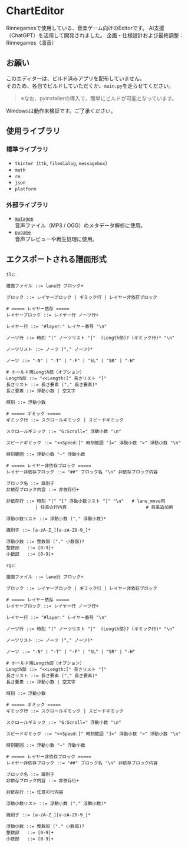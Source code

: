 # ChartEditor
Rinnegamesで使用している、音楽ゲーム向けのEditorです。
AI支援（ChatGPT）を活用して開発されました。 
企画・仕様設計および最終調整：Rinnegames（凛音）
## お願い
このエディターは、ビルド済みアプリを配布していません。  
そのため、各自でビルドしていただくか、`main.py`を走らせてください。  
> ※なお、pyinstallerの導入で、簡単にビルドが可能となっています。

Windowsは動作未検証です。ご了承ください。
## 使用ライブラリ

### 標準ライブラリ
- `tkinter`（`ttk`, `filedialog`, `messagebox`）
- `math`
- `re`
- `json`
- `platform`

### 外部ライブラリ
- [`mutagen`](https://mutagen.readthedocs.io/)  
  音声ファイル（MP3 / OGG）のメタデータ解析に使用。
- [`pygame`](https://www.pygame.org/)  
  音声プレビューや再生処理に使用。

## エクスポートされる譜面形式
`tlc`:
```
譜面ファイル ::= lane行 ブロック+

ブロック ::= レイヤーブロック | ギミック行 | レイヤー非依存ブロック

# ===== レイヤー依存 =====
レイヤーブロック ::= レイヤー行 ノーツ行+

レイヤー行 ::= "#layer:" レイヤー番号 "\n"

ノーツ行 ::= 時刻 "|" ノーツリスト "|"  (Length部)? (ギミック行)* "\n"

ノーツリスト ::= ノーツ ("," ノーツ)*

ノーツ ::= "-N" | "-T" | "-F" | "SL" | "SR" | "-H"

# ホールド用Length部（オプション）
Length部 ::= "<<Length:[" 長さリスト "]"
長さリスト ::= 長さ要素 ("," 長さ要素)*
長さ要素 ::= 浮動小数 | 空文字

時刻 ::= 浮動小数

# ===== ギミック =====
ギミック行 ::= スクロールギミック | スピードギミック

スクロールギミック ::= "G:Scroll=" 浮動小数 "\n"

スピードギミック ::= "<<Speed:[" 時刻範囲 "]=" 浮動小数 ">" 浮動小数 "\n"

時刻範囲 ::= 浮動小数 "~" 浮動小数

# ===== レイヤー非依存ブロック =====
レイヤー非依存ブロック ::= "##" ブロック名 "\n" 非依存ブロック内容

ブロック名 ::= 識別子
非依存ブロック内容 ::= 非依存行+

非依存行 ::= 時刻 "|" "[" 浮動小数リスト "]" "\n"   # lane_move用
           | 任意の行内容                              # 将来追加用

浮動小数リスト ::= 浮動小数 ("," 浮動小数)*

識別子 ::= [a-zA-Z_][a-zA-Z0-9_]*

浮動小数 ::= 整数部 ("." 小数部)?
整数部   ::= [0-9]+
小数部   ::= [0-9]+

```
`rgc`:
```
譜面ファイル ::= lane行 ブロック+

ブロック ::= レイヤーブロック | ギミック行 | レイヤー非依存ブロック

# ===== レイヤー依存 =====
レイヤーブロック ::= レイヤー行 ノーツ行+

レイヤー行 ::= "#layer:" レイヤー番号 "\n"

ノーツ行 ::= 時刻 "|" ノーツリスト "|"  (Length部)? (ギミック行)* "\n"

ノーツリスト ::= ノーツ ("," ノーツ)*

ノーツ ::= "-N" | "-T" | "-F" | "SL" | "SR" | "-H"

# ホールド用Length部（オプション）
Length部 ::= "<<Length:[" 長さリスト "]"
長さリスト ::= 長さ要素 ("," 長さ要素)*
長さ要素 ::= 浮動小数 | 空文字

時刻 ::= 浮動小数

# ===== ギミック =====
ギミック行 ::= スクロールギミック | スピードギミック

スクロールギミック ::= "G:Scroll=" 浮動小数 "\n"

スピードギミック ::= "<<Speed:[" 時刻範囲 "]=" 浮動小数 ">" 浮動小数 "\n"

時刻範囲 ::= 浮動小数 "~" 浮動小数

# ===== レイヤー非依存ブロック =====
レイヤー非依存ブロック ::= "##" ブロック名 "\n" 非依存ブロック内容

ブロック名 ::= 識別子
非依存ブロック内容 ::= 非依存行+

非依存行 ::= 任意の行内容

浮動小数リスト ::= 浮動小数 ("," 浮動小数)*

識別子 ::= [a-zA-Z_][a-zA-Z0-9_]*

浮動小数 ::= 整数部 ("." 小数部)?
整数部   ::= [0-9]+
小数部   ::= [0-9]+

```
